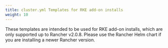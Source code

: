 ```yaml
---
title: cluster.yml Templates for RKE add-on installs
weight: 10
---
```


These templates are intended to be used for RKE add-on installs, which are only supported up to Rancher v2.0.8. Please use the Rancher Helm chart if you are installing a newer Rancher version.